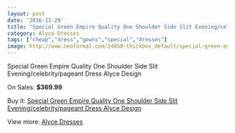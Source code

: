 ```yaml
---
layout: post
date: '2016-11-29'
title: "Special Green Empire Quality One Shoulder Side Slit Evening/celebrity/pageant Dress Alyce Design"
category: Alyce Dresses
tags: ["cheap","dress","gowns","special","dresses"]
image: http://www.neoformal.com/24858-thickbox_default/special-green-empire-quality-one-shoulder-side-slit-evening-celebrity-pageant-dress-alyce-design.jpg
---
```

Special Green Empire Quality One Shoulder Side Slit Evening/celebrity/pageant Dress Alyce Design

On Sales: **$369.99**
<a href="https://www.neoformal.com/en/alyce-dresses/8458-special-green-empire-quality-one-shoulder-side-slit-evening-celebrity-pageant-dress-alyce-design.html"><amp-img layout="responsive" width="600" height="600" src="//www.neoformal.com/24858-thickbox_default/special-green-empire-quality-one-shoulder-side-slit-evening-celebrity-pageant-dress-alyce-design.jpg" alt="Special Green Empire Quality One Shoulder Side Slit Evening/celebrity/pageant Dress Alyce Design 0" /></a>
<a href="https://www.neoformal.com/en/alyce-dresses/8458-special-green-empire-quality-one-shoulder-side-slit-evening-celebrity-pageant-dress-alyce-design.html"><amp-img layout="responsive" width="600" height="600" src="//www.neoformal.com/24859-thickbox_default/special-green-empire-quality-one-shoulder-side-slit-evening-celebrity-pageant-dress-alyce-design.jpg" alt="Special Green Empire Quality One Shoulder Side Slit Evening/celebrity/pageant Dress Alyce Design 1" /></a>

Buy it: [Special Green Empire Quality One Shoulder Side Slit Evening/celebrity/pageant Dress Alyce Design](https://www.neoformal.com/en/alyce-dresses/8458-special-green-empire-quality-one-shoulder-side-slit-evening-celebrity-pageant-dress-alyce-design.html "Special Green Empire Quality One Shoulder Side Slit Evening/celebrity/pageant Dress Alyce Design")

View more: [Alyce Dresses](https://www.neoformal.com/en/3-alyce-dresses "Alyce Dresses")